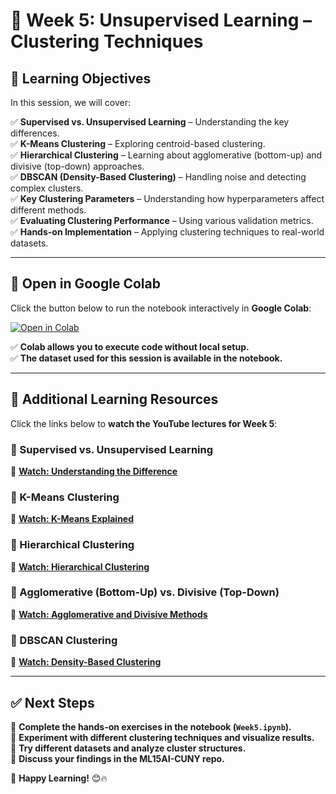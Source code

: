 # 📌 Week 5: Unsupervised Learning – Clustering Techniques  

## 🎯 Learning Objectives  
In this session, we will cover:  

✅ **Supervised vs. Unsupervised Learning** – Understanding the key differences.  
✅ **K-Means Clustering** – Exploring centroid-based clustering.  
✅ **Hierarchical Clustering** – Learning about agglomerative (bottom-up) and divisive (top-down) approaches.  
✅ **DBSCAN (Density-Based Clustering)** – Handling noise and detecting complex clusters.  
✅ **Key Clustering Parameters** – Understanding how hyperparameters affect different methods.  
✅ **Evaluating Clustering Performance** – Using various validation metrics.  
✅ **Hands-on Implementation** – Applying clustering techniques to real-world datasets.  

---  

## 📂 Open in Google Colab  
Click the button below to run the notebook interactively in **Google Colab**:  

[![Open in Colab](https://colab.research.google.com/assets/colab-badge.svg)](https://colab.research.google.com/github/PKhosravi-CityTech/ML15AI-CUNY/blob/main/Week05/Week5.ipynb)  

✅ **Colab allows you to execute code without local setup.**  
✅ **The dataset used for this session is available in the notebook.**  

---  

## 🎥 Additional Learning Resources  
Click the links below to **watch the YouTube lectures for Week 5**:  

### 🔹 Supervised vs. Unsupervised Learning  
📌 **[Watch: Understanding the Difference](https://youtu.be/W01tIRP_Rqs?si=uCxhYd7Kuwuz6emb)**  

### 🔹 K-Means Clustering  
📌 **[Watch: K-Means Explained](https://youtu.be/4b5d3muPQmA?si=74FOV9jVqLgb4A6K)**  

### 🔹 Hierarchical Clustering  
📌 **[Watch: Hierarchical Clustering](https://youtu.be/8QCBl-xdeZI?si=Rdhmjo--xUagAWgV)**  

### 🔹 Agglomerative (Bottom-Up) vs. Divisive (Top-Down) 
📌 **[Watch: Agglomerative and Divisive Methods](https://youtu.be/ijUMKMC4f9I?si=7Uaa7E2kLqmlpPKP)**  

### 🔹 DBSCAN Clustering  
📌 **[Watch: Density-Based Clustering](https://youtu.be/RDZUdRSDOok?si=-qagAjelrBkSLqey)**  

---  

## ✅ Next Steps  
📌 **Complete the hands-on exercises in the notebook (`Week5.ipynb`).**  
📌 **Experiment with different clustering techniques and visualize results.**  
📌 **Try different datasets and analyze cluster structures.**  
📌 **Discuss your findings in the ML15AI-CUNY repo.**  

🚀 **Happy Learning!** 😊🔥  
